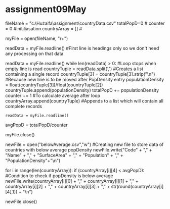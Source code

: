 # assignment09May
fileName = "c:\\Huzaifa\\assignment\\countryData.csv"
totalPopD=0       #
counter = 0       #Initiliasation
countryArray = [] #

myFile = open(fileName, "r+")

readData = myFile.readline() #First line is headings only so we don't need any processing on that data

readData = myFile.readline()
while len(readData) > 0:    #Loop stops when empty line is read
    countryTuple = readData.split(',') #Creates a list containing a single record
    countryTuple[3] = countryTuple[3].strip("\n") #Because new line is to be moved after PopDensity entry
    populationDensity = float(countryTuple[3])/float(countryTuple[2])
    countryTuple.append(populationDensity)
    totalPopD += populationDensity       
    counter += 1                         #To calculate average after loop
    countryArray.append(countryTuple)    #Appends to a list which will contain all complete records

    readData = myFile.readline()

avgPopD = totalPopD/counter

myFile.close()

newFile = open("belowAverage.csv","w") #Creating new file to store data of countries with below average popDensity
newFile.write("Code" + "," + "Name" + "," + "SurfaceArea" + "," + "Population" + "," + "PopulationDensity"+"\n")

for i in range(len(countryArray)):
    if (countryArray[i][4] < avgPopD): #Condition to check if popDensity is below average
        newFile.write(countryArray[i][0] + "," + countryArray[i][1] + "," + countryArray[i][2] + "," + countryArray[i][3] + "," + str(round(countryArray[i][4],1)) + "\n")


newFile.close()

